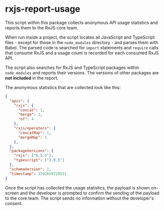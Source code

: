 # rxjs-report-usage

This script within this package collects anonymous API usage statistics and reports them to the RxJS core team.

When run inside a project, the script locates all JavaScript and TypeScript files - except for those in the `node_modules` directory - and parses them with Babel. The parsed code is searched for `import` statements and `require` calls that consume RxJS and a usage count is recorded for each consumed RxJS API.

The script also searches for RxJS and TypeScript packages within `node_modules` and reports their versions. The versions of other packages are **not included** in the report.

The anonymous statistics that are collected look like this:

```json
{
  "apis": {
    "rxjs": {
      "concat": 1,
      "merge": 1,
      "of": 4
    },
    "rxjs/operators": {
      "concatMap": 1,
      "mergeMap": 1
    },
  },
  "packageVersions": {
    "rxjs": ["6.5.5"],
    "typescript": ["3.9.5"]
  },
  "schemaVersion": 1,
  "timestamp": 1592659729551
}
```

Once the script has collected the usage statistics, the payload is shown on-screen and the developer is prompted to confirm the sending of the payload to the core team. The script sends no information without the developer's consent.